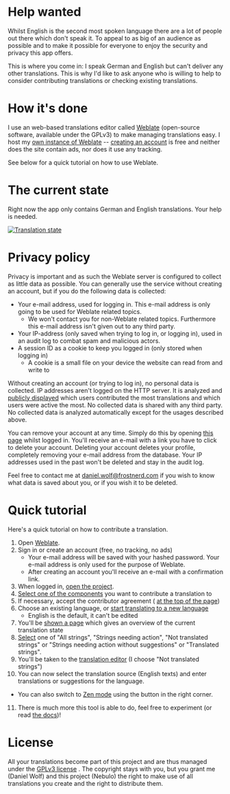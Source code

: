 # Help wanted
Whilst English is the second most spoken language there are a lot of people out there which don't speak it. To appeal to as big of an audience as possible and to make it possible for everyone to enjoy the security and privacy this app offers.

This is where you come in: I speak German and English but can't deliver any other translations. This is why I'd like to ask anyone who is willing to help to consider contributing translations or checking existing translations.

# How it's done
I use an web-based translations editor called [Weblate](weblate.org) (open-source software, available under the GPLv3) to make managing translations easy.
I host my [own instance of Weblate](https://weblate.frostnerd.com) -- [creating an account](https://weblate.frostnerd.com/accounts/register/) is free and neither does the site contain ads, nor does it use any tracking.

See below for a quick tutorial on how to use Weblate.

# The current state
Right now the app only contains German and English translations. Your help is needed.

<a href="https://weblate.frostnerd.com/engage/nebulo/?utm_source=widget">
<img src="https://weblate.frostnerd.com/widgets/nebulo/-/multi-green.svg" alt="Translation state" />
</a>

# Privacy policy
Privacy is important and as such the Weblate server is configured to collect as little data as possible.
You can generally use the service without creating an account, but if you do the following data is collected:
 - Your e-mail address, used for logging in. This e-mail address is only going to be used for Weblate related topics.
    - We won't contact you for non-Weblate related topics. Furthermore this e-mail address isn't given out to any third party.
 - Your IP-address (only saved when trying to log in, or logging in), used in an audit log to combat spam and malicious actors.
 - A session ID as a cookie to keep you logged in (only stored when logging in)
    - A cookie is a small file on your device the website can read from and write to
    
Without creating an account (or trying to log in), no personal data is collected. IP addresses aren't logged on the HTTP server.
It is analyzed and [publicly displayed](https://weblate.frostnerd.com/stats/) which users contributed the most translations and which users were active the most.
No collected data is shared with any third party.
No collected data is analyzed automatically except for the usages described above.

You can remove your account at any time. Simply do this by opening [this page](https://weblate.frostnerd.com/accounts/remove/) whilst logged in. You'll receive an e-mail with a link you have to click to delete your account. Deleting your account deletes your profile, completely removing your e-mail address from the database. Your IP addresses used in the past won't be deleted and stay in the audit log.

Feel free to contact me at daniel.wolf@frostnerd.com if you wish to know what data is saved about you, or if you wish it to be deleted.

# Quick tutorial
Here's a quick tutorial on how to contribute a translation.

1. Open [Weblate](https://weblate.frostnerd.com).
2. Sign in or create an account (free, no tracking, no ads)
   - Your e-mail address will be saved with your hashed password. Your e-mail address is only used for the purpose of Weblate.
   - After creating an account you'll receive an e-mail with a confirmation link.
3. When logged in, [open the project](https://weblate.frostnerd.com/projects/nebulo/).
4. [Select one of the components](material/translating/project_overview.png) you want to contribute a translation to
5. If necessary, accept the contributor agreement ( [at the top of the page](material/translating/agreement.png))
6. Choose an existing language, or [start translating to a new language](material/translating/start_translation.png)
   - English is the default, it can't be edited
7. You'll be [shown a page](material/translating/component_overview.png) which gives an overview of the current translation state
8. [Select](material/translating/translation_overview.png) one of "All strings", "Strings needing action", "Not translated strings" or "Strings needing action without suggestions" or "Translated strings".
9. You'll be taken to the [translation editor](material/translating/translation_editor.png) (I choose "Not translated strings")
10. You can now select the translation source (English texts) and enter translations or suggestions for the language.
   - You can also switch to [Zen mode](material/translating/translation_editor_zen.png) using the button in the right corner.
11. There is much more this tool is able to do, feel free to experiment (or read [the docs](https://docs.weblate.org/en/weblate-3.6.1/index.html))!

# License
All your translations become part of this project and are thus managed under the [GPLv3 license](LICENSE) .
The copyright stays with you, but you grant me (Daniel Wolf) and this project (Nebulo) the right to make use of all translations you create and the right to distribute them.